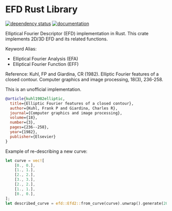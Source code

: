 # EFD Rust Library

[![dependency status](https://deps.rs/repo/github/KmolYuan/efd-rs/status.svg)](https://deps.rs/crate/efd/)
[![documentation](https://docs.rs/efd/badge.svg)](https://docs.rs/efd)

Elliptical Fourier Descriptor (EFD) implementation in Rust. This crate implements 2D/3D EFD and its related functions.

Keyword Alias:

+ Elliptical Fourier Analysis (EFA)
+ Elliptical Fourier Function (EFF)

Reference: Kuhl, FP and Giardina, CR (1982). Elliptic Fourier features of a closed contour. Computer graphics and image processing, 18(3), 236-258.

This is an unofficial implementation.

```bibtex
@article{kuhl1982elliptic,
  title={Elliptic Fourier features of a closed contour},
  author={Kuhl, Frank P and Giardina, Charles R},
  journal={Computer graphics and image processing},
  volume={18},
  number={3},
  pages={236--258},
  year={1982},
  publisher={Elsevier}
}
```

Example of re-describing a new curve:

```rust
let curve = vec![
    [0., 0.],
    [1., 1.],
    [2., 2.],
    [3., 3.],
    [2., 2.],
    [1., 1.],
    [0., 0.],
];
let described_curve = efd::Efd2::from_curve(curve).unwrap().generate(20);
```

